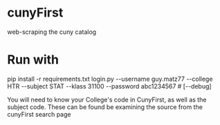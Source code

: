# cunyFirst
web-scraping the cuny catalog

# Run with
pip install -r requirements.txt
login.py --username guy.matz77 --college HTR --subject STAT --klass 31100 --password abc1234567 # [--debug]

You will need to know your College's code in CunyFirst, as well as the subject
code.  These can be found be examining the source from the cunyFirst 
search page

